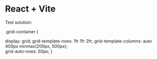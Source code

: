 # React + Vite

Test solution:

.grid-container {

display: grid;
grid-template-rows: 1fr 1fr 2fr;
grid-template-columns: auto 400px minmax(200px, 500px);  
grid-auto-rows: 50px;
}
